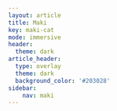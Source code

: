 ```yaml
---
layout: article
title: Maki
key: maki-cat
mode: immersive
header:
  theme: dark
article_header:
  type: overlay
  theme: dark
  background_color: '#203028'
sidebar:
    nav: maki
---
```


<!--more-->
